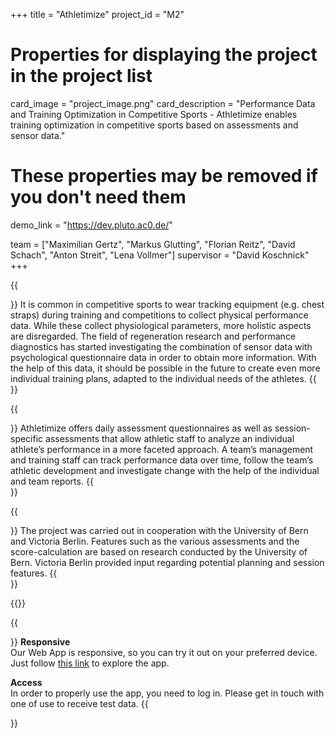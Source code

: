 
+++
title = "Athletimize"
project_id = "M2"

# Properties for displaying the project in the project list
card_image = "project_image.png"
card_description = "Performance Data and Training Optimization in Competitive Sports - Athletimize enables training optimization in competitive sports based on assessments and sensor data."

# These properties may be removed if you don't need them
demo_link = "https://dev.pluto.ac0.de/"

team = ["Maximilian Gertz", "Markus Glutting", "Florian Reitz", "David Schach", "Anton Streit", "Lena Vollmer"]
supervisor = "David Koschnick"
+++


{{<section title="The Background">}}
It is common in competitive sports to wear tracking equipment (e.g. chest straps) during training and competitions to collect physical performance data. While these collect physiological parameters, more holistic aspects are disregarded.
The field of regeneration research and performance diagnostics has started investigating the combination of sensor data with psychological questionnaire data in order to obtain more information. With the help of this data, it should be possible in the future to create even more individual training plans, adapted to the individual needs of the athletes.
{{</section>}}


{{<section title="Where does Athletimize come in?">}}
Athletimize offers daily assessment questionnaires as well as session-specific assessments that allow athletic staff to analyze an individual athlete’s performance in a more faceted approach. A team’s management and training staff can track performance data over time, follow the team’s athletic development and investigate change with the help of the individual and team reports.
{{</section >}}

{{<section title="Research and Cooperation">}}
The project was carried out in cooperation with the University of Bern and Victoria Berlin.
Features such as the various assessments and the score-calculation are based on research conducted by the University of Bern.
Victoria Berlin provided input regarding potential planning and session features. 
{{</section >}}

{{<mediathek id="TODO">}}

{{<section title="Try it out">}}
**Responsive**\
Our Web App is responsive, so you can try it out on your preferred device. Just follow [this link](https://dev.pluto.ac0.de/) to explore the app.

**Access**\
In order to properly use the app, you need to log in. Please get in touch with one of use to receive test data.
{{</section>}}
